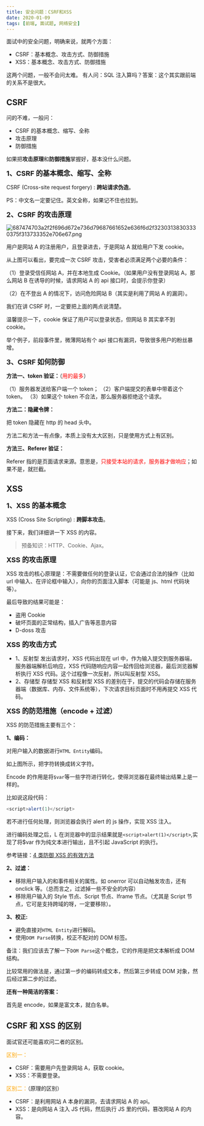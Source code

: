 ```yaml
---
title: 安全问题：CSRF和XSS
date: 2020-01-09
tags: [前端, 面试题, 网络安全]
---
```


面试中的安全问题，明确来说，就两个方面：

- CSRF：基本概念、攻击方式、防御措施
- XSS：基本概念、攻击方式、防御措施

这两个问题，一般不会问太难。
有人问：SQL 注入算吗？答案：这个其实跟前端的关系不是很大。

<!-- more -->

## CSRF

问的不难，一般问：

- CSRF 的基本概念、缩写、全称
- 攻击原理
- 防御措施

如果把**攻击原理**和**防御措施**掌握好，基本没什么问题。

**<font size=4>1、CSRF 的基本概念、缩写、全称</font>**

CSRF (Cross-site request forgery) : **跨站请求伪造**。

PS：中文名一定要记住。英文全称，如果记不住也拉到。

**<font size=4>2、CSRF 的攻击原理</font>**

![687474703a2f2f696d672e736d79687661652e636f6d2f32303138303330375f313733352e706e67.png](https://i.loli.net/2019/09/16/P42GiVauDsTO6HE.png)

用户是网站 A 的注册用户，且登录进去，于是网站 A 就给用户下发 cookie。

从上图可以看出，要完成一次 CSRF 攻击，受害者必须满足两个必要的条件：

（1）登录受信任网站 A，并在本地生成 Cookie。（如果用户没有登录网站 A，那么网站 B 在诱导的时候，请求网站 A 的 api 接口时，会提示你登录）

（2）在不登出 A 的情况下，访问危险网站 B（其实是利用了网站 A 的漏洞）。

我们在讲 CSRF 时，一定要把上面的两点说清楚。

温馨提示一下，cookie 保证了用户可以登录状态，但网站 B 其实拿不到 cookie。

举个例子，前段事件里，微薄网站有个 api 接口有漏洞，导致很多用户的粉丝暴增。

**<font size=4>3、CSRF 如何防御</font>**

**方法一、token 验证：**（<font color=red>用的最多</font>）

（1）服务器发送给客户端一个 token；
（2）客户端提交的表单中带着这个 token。
（3）如果这个 token 不合法，那么服务器拒绝这个请求。

**方法二：隐藏令牌：**

把 token 隐藏在 http 的 head 头中。

方法二和方法一有点像，本质上没有太大区别，只是使用方式上有区别。

**方法三、Referer 验证：**

Referer 指的是页面请求来源。意思是，<font color=red>只接受本站的请求，服务器才做响应</font>；如果不是，就拦截。

## XSS

**<font size=4>1、XSS 的基本概念</font>**

XSS (Cross Site Scripting) : **跨脚本攻击**。

接下来，我们详细讲一下 XSS 的内容。

> 预备知识：HTTP、Cookie、Ajax。

**<font size=4>XSS 的攻击原理</font>**

XSS 攻击的核心原理是：不需要做任何的登录认证，它会通过合法的操作（比如 url 中输入、在评论框中输入），向你的页面注入脚本（可能是 js、html 代码块等）。

最后导致的结果可能是：

- 盗用 Cookie
- 破坏页面的正常结构，插入广告等恶意内容
- D-doss 攻击

**<font size=4>XSS 的攻击方式</font>**

- 1、反射型
  发出请求时，XSS 代码出现在 url 中，作为输入提交到服务器端，服务器端解析后响应，XSS 代码随响应内容一起传回给浏览器，最后浏览器解析执行 XSS 代码。这个过程像一次反射，所以叫反射型 XSS。
- 2、存储型
  存储型 XSS 和反射型 XSS 的差别在于，提交的代码会存储在服务器端（数据库、内存、文件系统等），下次请求目标页面时不用再提交 XSS 代码。

**<font size=4>XSS 的防范措施（encode + 过滤）</font>**

XSS 的防范措施主要有三个：

**1、编码：**

对用户输入的数据进行`HTML Entity`编码。

如上图所示，把字符转换成转义字符。

Encode 的作用是将`$var`等一些字符进行转化，使得浏览器在最终输出结果上是一样的。

比如说这段代码：

```javascript
<script>alert(1)</script>
```

若不进行任何处理，则浏览器会执行 alert 的 js 操作，实现 XSS 注入。

进行编码处理之后，L 在浏览器中的显示结果就是`<script>alert(1)</script>`,实现了将$var 作为纯文本进行输出，且不引起 JavaScript 的执行。

参考链接：[4 类防御 XSS 的有效方法](https://www.jianshu.com/p/599fcd03fd3b)

**2、过滤：**

- 移除用户输入的和事件相关的属性。如 onerror 可以自动触发攻击，还有 onclick 等。（总而言之，过滤掉一些不安全的内容）
- 移除用户输入的 Style 节点、Script 节点、Iframe 节点。（尤其是 Script 节点，它可是支持跨域的呀，一定要移除）。

**3、校正:**

- 避免直接对`HTML Entity`进行解码。
- 使用`DOM Parse`转换，校正不配对的 DOM 标签。

备注：我们应该去了解一下`DOM Parse`这个概念，它的作用是把文本解析成 DOM 结构。

比较常用的做法是，通过第一步的编码转成文本，然后第三步转成 DOM 对象，然后经过第二步的过滤。

**还有一种简洁的答案：**

首先是 encode，如果是富文本，就白名单。

## CSRF 和 XSS 的区别

面试官还可能喜欢问二者的区别。

<font color=orange>区别一：</font>

- CSRF：需要用户先登录网站 A，获取 cookie。
- XSS：不需要登录。

<font color=orange>区别二：</font>（原理的区别）

- CSRF：是利用网站 A 本身的漏洞，去请求网站 A 的 api。
- XSS：是向网站 A 注入 JS 代码，然后执行 JS 里的代码，篡改网站 A 的内容。
